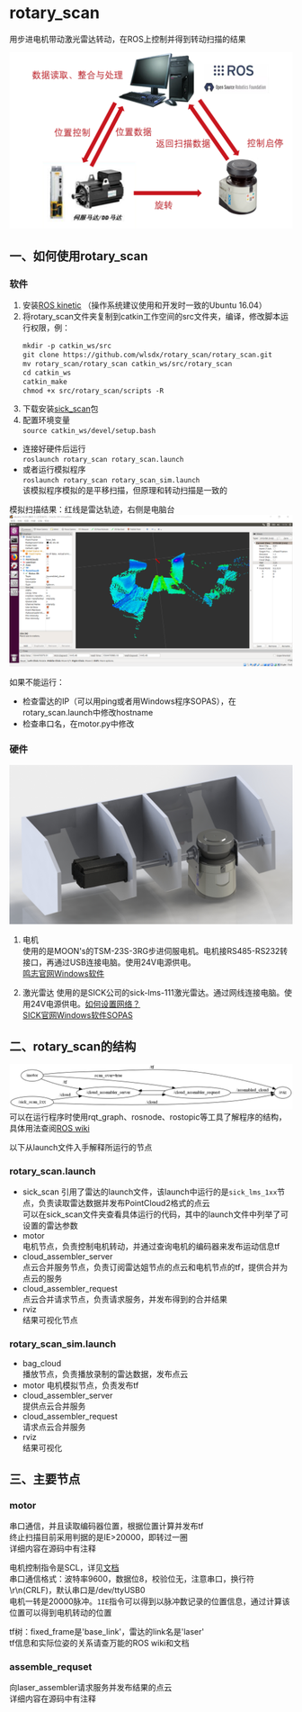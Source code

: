 # rotary_scan
用步进电机带动激光雷达转动，在ROS上控制并得到转动扫描的结果  

![structure](/files/structure.png)

## 一、如何使用rotary_scan
### 软件

1. 安装[ROS kinetic](https://wiki.ros.org/kinetic/Installation) （操作系统建议使用和开发时一致的Ubuntu 16.04）
2. 将rotary_scan文件夹复制到catkin工作空间的src文件夹，编译，修改脚本运行权限，例：  
	```
	mkdir -p catkin_ws/src
	git clone https://github.com/wlsdx/rotary_scan/rotary_scan.git
	mv rotary_scan/rotary_scan catkin_ws/src/rotary_scan
	cd catkin_ws
	catkin_make
	chmod +x src/rotary_scan/scripts -R
	```
3. 下载安装[sick_scan](https://github.com/SICKAG/sick_scan)包
4. 配置环境变量  
`source catkin_ws/devel/setup.bash`  
- 连接好硬件后运行  
`roslaunch rotary_scan rotary_scan.launch`  
- 或者运行模拟程序  
`roslaunch rotary_scan rotary_scan_sim.launch`  
该模拟程序模拟的是平移扫描，但原理和转动扫描是一致的

模拟扫描结果：红线是雷达轨迹，右侧是电脑台![result](/files/keyboard.png)

如果不能运行：
- 检查雷达的IP（可以用ping或者用Windows程序SOPAS），在rotary_scan.launch中修改hostname
- 检查串口名，在motor.py中修改

### 硬件
![mechanical](/files/mechanical.JPG)

1. 电机  
使用的是MOON's的TSM-23S-3RG步进伺服电机。电机接RS485-RS232转接口，再通过USB连接电脑。使用24V电源供电。  
[鸣志官网Windows软件](https://www.moons.com.cn/support-training/tools/Step_Servo)

2. 激光雷达
使用的是SICK公司的sick-lms-111激光雷达。通过网线连接电脑。使用24V电源供电。[如何设置网络？](https://www.cnblogs.com/21207-iHome/p/8022512.html)  
[SICK官网Windows软件SOPAS](https://www.sick.com/cn/zh/search?text=SOPAS)

## 二、rotary_scan的结构
![node_graph](/files/node_graph.png)  
可以在运行程序时使用rqt_graph、rosnode、rostopic等工具了解程序的结构，具体用法查阅[ROS wiki](wiki.ros.org)  

以下从launch文件入手解释所运行的节点

### rotary_scan.launch
- sick_scan 
引用了雷达的launch文件，该launch中运行的是`sick_lms_1xx`节点，负责读取雷达数据并发布PointCloud2格式的点云  
可以在sick_scan文件夹查看具体运行的代码，其中的launch文件中列举了可设置的雷达参数
- motor  
电机节点，负责控制电机转动，并通过查询电机的编码器来发布运动信息tf
- cloud_assembler_server  
点云合并服务节点，负责订阅雷达姐节点的点云和电机节点的tf，提供合并为点云的服务
- cloud_assembler_request  
点云合并请求节点，负责请求服务，并发布得到的合并结果
- rviz  
结果可视化节点

### rotary_scan_sim.launch
- bag_cloud  
播放节点，负责播放录制的雷达数据，发布点云
- motor
电机模拟节点，负责发布tf
- cloud_assembler_server  
提供点云合并服务
- cloud_assembler_request  
请求点云合并服务
- rviz  
结果可视化

## 三、主要节点
### motor  
串口通信，并且读取编码器位置，根据位置计算并发布tf  
终止扫描目前采用判据的是IE>20000，即转过一圈  
详细内容在源码中有注释

电机控制指令是SCL，详见[文档](/files/Host-Command-Reference_920-0002P.PDF)  
串口通信格式：波特率9600，数据位8，校验位无，注意串口，换行符\r\n(CRLF)，默认串口是/dev/ttyUSB0  
电机一转是20000脉冲。`1IE`指令可以得到以脉冲数记录的位置信息，通过计算该位置可以得到电机转动的位置

tf树：fixed_frame是'base_link'，雷达的link名是'laser'  
tf信息和实际位姿的关系请查万能的ROS wiki和文档

### assemble_requset
向laser_assembler请求服务并发布结果的点云  
详细内容在源码中有注释
